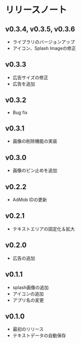 # リリースノート

## v0.3.4, v0.3.5, v0.3.6

- ライブラリのバージョンアップ
- アイコン、Splash Imageの修正

## v0.3.3

- 広告サイズの修正
- 広告を追加

## v0.3.2

- Bug fix

## v0.3.1

- 画像の削除機能の実装

## v0.3.0

- 画像のピン止めを追加

## v0.2.2

- AdMob IDの更新

## v0.2.1

- テキストエリアの固定化＆拡大

## v0.2.0

- 広告の追加

## v0.1.1

- splash画像の追加
- アイコンの追加
- アプリ名の変更

## v0.1.0

- 最初のリリース
- テキストデータの自動保存
